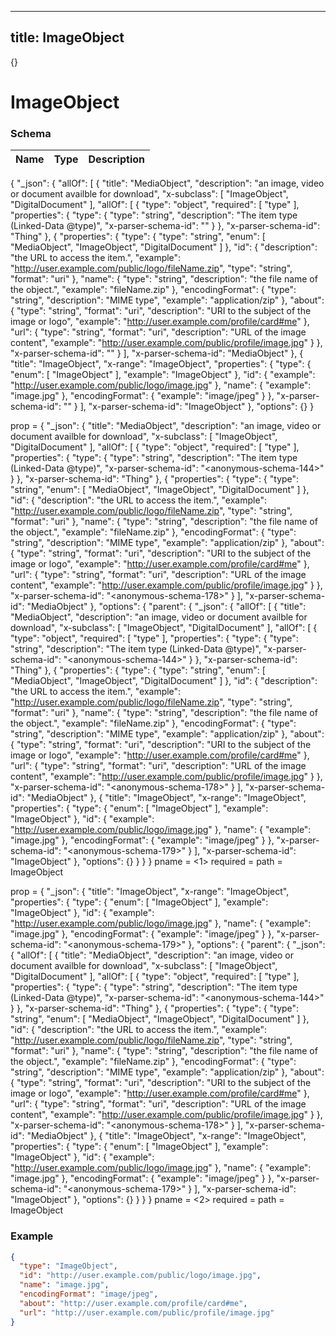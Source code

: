 

---
title: ImageObject
---

{}


# ImageObject





### Schema

| Name | Type | Description |
|:-----| :--- | :---------- |

{
  "_json": {
    "allOf": [
      {
        "title": "MediaObject",
        "description": "an image, video or document availble for download",
        "x-subclass": [
          "ImageObject",
          "DigitalDocument"
        ],
        "allOf": [
          {
            "type": "object",
            "required": [
              "type"
            ],
            "properties": {
              "type": {
                "type": "string",
                "description": "The item type (Linked-Data @type)",
                "x-parser-schema-id": "<anonymous-schema-144>"
              }
            },
            "x-parser-schema-id": "Thing"
          },
          {
            "properties": {
              "type": {
                "type": "string",
                "enum": [
                  "MediaObject",
                  "ImageObject",
                  "DigitalDocument"
                ]
              },
              "id": {
                "description": "the URL to access the item.",
                "example": "http://user.example.com/public/logo/fileName.zip",
                "type": "string",
                "format": "uri"
              },
              "name": {
                "type": "string",
                "description": "the file name of the object.",
                "example": "fileName.zip"
              },
              "encodingFormat": {
                "type": "string",
                "description": "MIME type",
                "example": "application/zip"
              },
              "about": {
                "type": "string",
                "format": "uri",
                "description": "URI to the subject of the image or logo",
                "example": "http://user.example.com/profile/card#me"
              },
              "url": {
                "type": "string",
                "format": "uri",
                "description": "URL of the image content",
                "example": "http://user.example.com/public/profile/image.jpg"
              }
            },
            "x-parser-schema-id": "<anonymous-schema-178>"
          }
        ],
        "x-parser-schema-id": "MediaObject"
      },
      {
        "title": "ImageObject",
        "x-range": "ImageObject",
        "properties": {
          "type": {
            "enum": [
              "ImageObject"
            ],
            "example": "ImageObject"
          },
          "id": {
            "example": "http://user.example.com/public/logo/image.jpg"
          },
          "name": {
            "example": "image.jpg"
          },
          "encodingFormat": {
            "example": "image/jpeg"
          }
        },
        "x-parser-schema-id": "<anonymous-schema-179>"
      }
    ],
    "x-parser-schema-id": "ImageObject"
  },
  "options": {}
}



prop = {
  &quot;_json&quot;: {
    &quot;title&quot;: &quot;MediaObject&quot;,
    &quot;description&quot;: &quot;an image, video or document availble for download&quot;,
    &quot;x-subclass&quot;: [
      &quot;ImageObject&quot;,
      &quot;DigitalDocument&quot;
    ],
    &quot;allOf&quot;: [
      {
        &quot;type&quot;: &quot;object&quot;,
        &quot;required&quot;: [
          &quot;type&quot;
        ],
        &quot;properties&quot;: {
          &quot;type&quot;: {
            &quot;type&quot;: &quot;string&quot;,
            &quot;description&quot;: &quot;The item type (Linked-Data @type)&quot;,
            &quot;x-parser-schema-id&quot;: &quot;&lt;anonymous-schema-144&gt;&quot;
          }
        },
        &quot;x-parser-schema-id&quot;: &quot;Thing&quot;
      },
      {
        &quot;properties&quot;: {
          &quot;type&quot;: {
            &quot;type&quot;: &quot;string&quot;,
            &quot;enum&quot;: [
              &quot;MediaObject&quot;,
              &quot;ImageObject&quot;,
              &quot;DigitalDocument&quot;
            ]
          },
          &quot;id&quot;: {
            &quot;description&quot;: &quot;the URL to access the item.&quot;,
            &quot;example&quot;: &quot;http://user.example.com/public/logo/fileName.zip&quot;,
            &quot;type&quot;: &quot;string&quot;,
            &quot;format&quot;: &quot;uri&quot;
          },
          &quot;name&quot;: {
            &quot;type&quot;: &quot;string&quot;,
            &quot;description&quot;: &quot;the file name of the object.&quot;,
            &quot;example&quot;: &quot;fileName.zip&quot;
          },
          &quot;encodingFormat&quot;: {
            &quot;type&quot;: &quot;string&quot;,
            &quot;description&quot;: &quot;MIME type&quot;,
            &quot;example&quot;: &quot;application/zip&quot;
          },
          &quot;about&quot;: {
            &quot;type&quot;: &quot;string&quot;,
            &quot;format&quot;: &quot;uri&quot;,
            &quot;description&quot;: &quot;URI to the subject of the image or logo&quot;,
            &quot;example&quot;: &quot;http://user.example.com/profile/card#me&quot;
          },
          &quot;url&quot;: {
            &quot;type&quot;: &quot;string&quot;,
            &quot;format&quot;: &quot;uri&quot;,
            &quot;description&quot;: &quot;URL of the image content&quot;,
            &quot;example&quot;: &quot;http://user.example.com/public/profile/image.jpg&quot;
          }
        },
        &quot;x-parser-schema-id&quot;: &quot;&lt;anonymous-schema-178&gt;&quot;
      }
    ],
    &quot;x-parser-schema-id&quot;: &quot;MediaObject&quot;
  },
  &quot;options&quot;: {
    &quot;parent&quot;: {
      &quot;_json&quot;: {
        &quot;allOf&quot;: [
          {
            &quot;title&quot;: &quot;MediaObject&quot;,
            &quot;description&quot;: &quot;an image, video or document availble for download&quot;,
            &quot;x-subclass&quot;: [
              &quot;ImageObject&quot;,
              &quot;DigitalDocument&quot;
            ],
            &quot;allOf&quot;: [
              {
                &quot;type&quot;: &quot;object&quot;,
                &quot;required&quot;: [
                  &quot;type&quot;
                ],
                &quot;properties&quot;: {
                  &quot;type&quot;: {
                    &quot;type&quot;: &quot;string&quot;,
                    &quot;description&quot;: &quot;The item type (Linked-Data @type)&quot;,
                    &quot;x-parser-schema-id&quot;: &quot;&lt;anonymous-schema-144&gt;&quot;
                  }
                },
                &quot;x-parser-schema-id&quot;: &quot;Thing&quot;
              },
              {
                &quot;properties&quot;: {
                  &quot;type&quot;: {
                    &quot;type&quot;: &quot;string&quot;,
                    &quot;enum&quot;: [
                      &quot;MediaObject&quot;,
                      &quot;ImageObject&quot;,
                      &quot;DigitalDocument&quot;
                    ]
                  },
                  &quot;id&quot;: {
                    &quot;description&quot;: &quot;the URL to access the item.&quot;,
                    &quot;example&quot;: &quot;http://user.example.com/public/logo/fileName.zip&quot;,
                    &quot;type&quot;: &quot;string&quot;,
                    &quot;format&quot;: &quot;uri&quot;
                  },
                  &quot;name&quot;: {
                    &quot;type&quot;: &quot;string&quot;,
                    &quot;description&quot;: &quot;the file name of the object.&quot;,
                    &quot;example&quot;: &quot;fileName.zip&quot;
                  },
                  &quot;encodingFormat&quot;: {
                    &quot;type&quot;: &quot;string&quot;,
                    &quot;description&quot;: &quot;MIME type&quot;,
                    &quot;example&quot;: &quot;application/zip&quot;
                  },
                  &quot;about&quot;: {
                    &quot;type&quot;: &quot;string&quot;,
                    &quot;format&quot;: &quot;uri&quot;,
                    &quot;description&quot;: &quot;URI to the subject of the image or logo&quot;,
                    &quot;example&quot;: &quot;http://user.example.com/profile/card#me&quot;
                  },
                  &quot;url&quot;: {
                    &quot;type&quot;: &quot;string&quot;,
                    &quot;format&quot;: &quot;uri&quot;,
                    &quot;description&quot;: &quot;URL of the image content&quot;,
                    &quot;example&quot;: &quot;http://user.example.com/public/profile/image.jpg&quot;
                  }
                },
                &quot;x-parser-schema-id&quot;: &quot;&lt;anonymous-schema-178&gt;&quot;
              }
            ],
            &quot;x-parser-schema-id&quot;: &quot;MediaObject&quot;
          },
          {
            &quot;title&quot;: &quot;ImageObject&quot;,
            &quot;x-range&quot;: &quot;ImageObject&quot;,
            &quot;properties&quot;: {
              &quot;type&quot;: {
                &quot;enum&quot;: [
                  &quot;ImageObject&quot;
                ],
                &quot;example&quot;: &quot;ImageObject&quot;
              },
              &quot;id&quot;: {
                &quot;example&quot;: &quot;http://user.example.com/public/logo/image.jpg&quot;
              },
              &quot;name&quot;: {
                &quot;example&quot;: &quot;image.jpg&quot;
              },
              &quot;encodingFormat&quot;: {
                &quot;example&quot;: &quot;image/jpeg&quot;
              }
            },
            &quot;x-parser-schema-id&quot;: &quot;&lt;anonymous-schema-179&gt;&quot;
          }
        ],
        &quot;x-parser-schema-id&quot;: &quot;ImageObject&quot;
      },
      &quot;options&quot;: {}
    }
  }
}
pname = &lt;1&gt;
required = 
path = ImageObject




prop = {
  &quot;_json&quot;: {
    &quot;title&quot;: &quot;ImageObject&quot;,
    &quot;x-range&quot;: &quot;ImageObject&quot;,
    &quot;properties&quot;: {
      &quot;type&quot;: {
        &quot;enum&quot;: [
          &quot;ImageObject&quot;
        ],
        &quot;example&quot;: &quot;ImageObject&quot;
      },
      &quot;id&quot;: {
        &quot;example&quot;: &quot;http://user.example.com/public/logo/image.jpg&quot;
      },
      &quot;name&quot;: {
        &quot;example&quot;: &quot;image.jpg&quot;
      },
      &quot;encodingFormat&quot;: {
        &quot;example&quot;: &quot;image/jpeg&quot;
      }
    },
    &quot;x-parser-schema-id&quot;: &quot;&lt;anonymous-schema-179&gt;&quot;
  },
  &quot;options&quot;: {
    &quot;parent&quot;: {
      &quot;_json&quot;: {
        &quot;allOf&quot;: [
          {
            &quot;title&quot;: &quot;MediaObject&quot;,
            &quot;description&quot;: &quot;an image, video or document availble for download&quot;,
            &quot;x-subclass&quot;: [
              &quot;ImageObject&quot;,
              &quot;DigitalDocument&quot;
            ],
            &quot;allOf&quot;: [
              {
                &quot;type&quot;: &quot;object&quot;,
                &quot;required&quot;: [
                  &quot;type&quot;
                ],
                &quot;properties&quot;: {
                  &quot;type&quot;: {
                    &quot;type&quot;: &quot;string&quot;,
                    &quot;description&quot;: &quot;The item type (Linked-Data @type)&quot;,
                    &quot;x-parser-schema-id&quot;: &quot;&lt;anonymous-schema-144&gt;&quot;
                  }
                },
                &quot;x-parser-schema-id&quot;: &quot;Thing&quot;
              },
              {
                &quot;properties&quot;: {
                  &quot;type&quot;: {
                    &quot;type&quot;: &quot;string&quot;,
                    &quot;enum&quot;: [
                      &quot;MediaObject&quot;,
                      &quot;ImageObject&quot;,
                      &quot;DigitalDocument&quot;
                    ]
                  },
                  &quot;id&quot;: {
                    &quot;description&quot;: &quot;the URL to access the item.&quot;,
                    &quot;example&quot;: &quot;http://user.example.com/public/logo/fileName.zip&quot;,
                    &quot;type&quot;: &quot;string&quot;,
                    &quot;format&quot;: &quot;uri&quot;
                  },
                  &quot;name&quot;: {
                    &quot;type&quot;: &quot;string&quot;,
                    &quot;description&quot;: &quot;the file name of the object.&quot;,
                    &quot;example&quot;: &quot;fileName.zip&quot;
                  },
                  &quot;encodingFormat&quot;: {
                    &quot;type&quot;: &quot;string&quot;,
                    &quot;description&quot;: &quot;MIME type&quot;,
                    &quot;example&quot;: &quot;application/zip&quot;
                  },
                  &quot;about&quot;: {
                    &quot;type&quot;: &quot;string&quot;,
                    &quot;format&quot;: &quot;uri&quot;,
                    &quot;description&quot;: &quot;URI to the subject of the image or logo&quot;,
                    &quot;example&quot;: &quot;http://user.example.com/profile/card#me&quot;
                  },
                  &quot;url&quot;: {
                    &quot;type&quot;: &quot;string&quot;,
                    &quot;format&quot;: &quot;uri&quot;,
                    &quot;description&quot;: &quot;URL of the image content&quot;,
                    &quot;example&quot;: &quot;http://user.example.com/public/profile/image.jpg&quot;
                  }
                },
                &quot;x-parser-schema-id&quot;: &quot;&lt;anonymous-schema-178&gt;&quot;
              }
            ],
            &quot;x-parser-schema-id&quot;: &quot;MediaObject&quot;
          },
          {
            &quot;title&quot;: &quot;ImageObject&quot;,
            &quot;x-range&quot;: &quot;ImageObject&quot;,
            &quot;properties&quot;: {
              &quot;type&quot;: {
                &quot;enum&quot;: [
                  &quot;ImageObject&quot;
                ],
                &quot;example&quot;: &quot;ImageObject&quot;
              },
              &quot;id&quot;: {
                &quot;example&quot;: &quot;http://user.example.com/public/logo/image.jpg&quot;
              },
              &quot;name&quot;: {
                &quot;example&quot;: &quot;image.jpg&quot;
              },
              &quot;encodingFormat&quot;: {
                &quot;example&quot;: &quot;image/jpeg&quot;
              }
            },
            &quot;x-parser-schema-id&quot;: &quot;&lt;anonymous-schema-179&gt;&quot;
          }
        ],
        &quot;x-parser-schema-id&quot;: &quot;ImageObject&quot;
      },
      &quot;options&quot;: {}
    }
  }
}
pname = &lt;2&gt;
required = 
path = ImageObject











### Example

```json
{
  "type": "ImageObject",
  "id": "http://user.example.com/public/logo/image.jpg",
  "name": "image.jpg",
  "encodingFormat": "image/jpeg",
  "about": "http://user.example.com/profile/card#me",
  "url": "http://user.example.com/public/profile/image.jpg"
}
```


